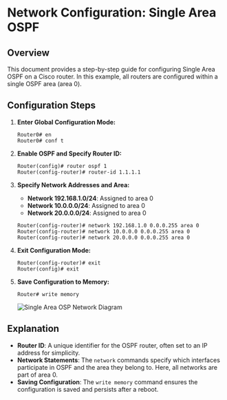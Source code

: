 # Network Configuration: Single Area OSPF

## Overview

This document provides a step-by-step guide for configuring Single Area OSPF on a Cisco router. In this example, all routers are configured within a single OSPF area (area 0).

## Configuration Steps

1. **Enter Global Configuration Mode:**
    ```plaintext
    Router0# en
    Router0# conf t
    ```
2. **Enable OSPF and Specify Router ID:**
    ```plaintext
    Router(config)# router ospf 1
    Router(config-router)# router-id 1.1.1.1
    ```
3. **Specify Network Addresses and Area:**
    - **Network 192.168.1.0/24**: Assigned to area 0
    - **Network 10.0.0.0/24**: Assigned to area 0
    - **Network 20.0.0.0/24**: Assigned to area 0

    ```plaintext
    Router(config-router)# network 192.168.1.0 0.0.0.255 area 0
    Router(config-router)# network 10.0.0.0 0.0.0.255 area 0
    Router(config-router)# network 20.0.0.0 0.0.0.255 area 0
    ```
4. **Exit Configuration Mode:**
    ```plaintext
    Router(config-router)# exit
    Router(config)# exit
    ```
5. **Save Configuration to Memory:**
    ```plaintext
    Router# write memory
    ```
    ![Single Area OSP Network Diagram](/images/SingleAreaOSPF.png)
## Explanation
- **Router ID**: A unique identifier for the OSPF router, often set to an IP address for simplicity.
- **Network Statements**: The `network` commands specify which interfaces participate in OSPF and the area they belong to. Here, all networks are part of area 0.
- **Saving Configuration**: The `write memory` command ensures the configuration is saved and persists after a reboot.